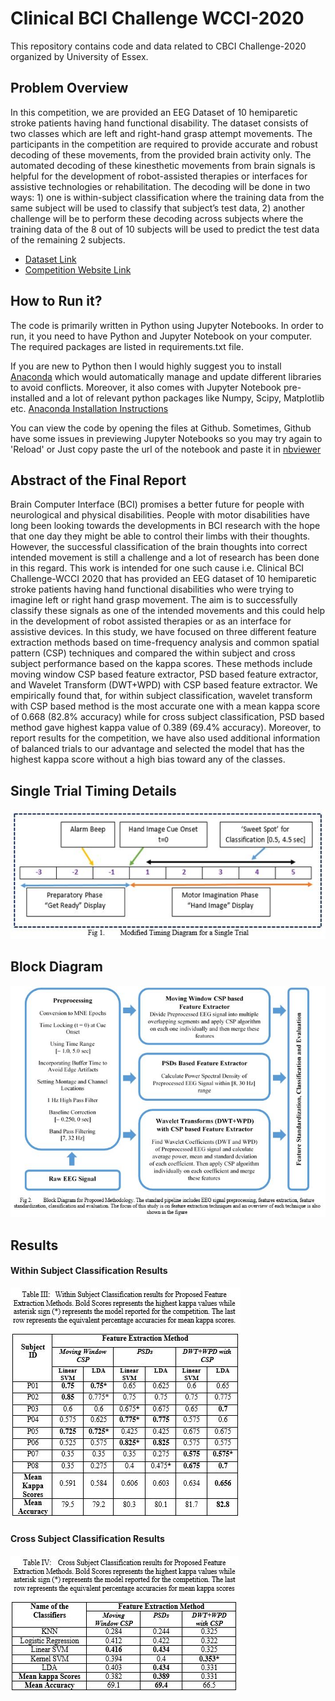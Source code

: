 

# Clinical BCI Challenge WCCI-2020

This repository contains code and data related to CBCI Challenge-2020 organized by University of Essex. 

## Problem Overview
In this competition, we are provided an EEG Dataset of 10 hemiparetic stroke patients having hand functional disability. The dataset consists of two classes which are left and right-hand grasp attempt movements. The participants in the competition are required to provide accurate and robust decoding of these movements, from the provided brain activity only. The automated decoding of these kinesthetic movements from brain signals is helpful for the development of robot-assisted therapies or interfaces for assistive technologies or rehabilitation. The decoding will be done in two ways: 1) one is within-subject classification where the training data from the same subject will be used to classify that subject’s test data, 2) another challenge will be to perform these decoding across subjects where the training data of the 8 out of 10 subjects will be used to predict the test data of the remaining 2 subjects.
 - [Dataset Link](https://github.com/5anirban9/Clinical-Brain-Computer-Interfaces-Challenge-WCCI-2020-Glasgow)
 - [Competition Website Link](https://sites.google.com/view/bci-comp-wcci/?fbclid=IwAR37WLQ_xNd5qsZvktZCT8XJerHhmVb_bU5HDu69CnO85DE3iF0fs57vQ6M)

## How to Run it?
The code is primarily written in Python using Jupyter Notebooks. In order to run, it you need to have Python and Jupyter Notebook on your computer. The required packages are listed in requirements.txt file.  

If you are new to Python then I would highly suggest you to install [Anaconda](https://www.anaconda.com/) which would automatically manage and update different libraries to avoid conflicts. Moreover, it also comes with Jupyter Notebook pre-installed and a lot of relevant python packages like Numpy, Scipy, Matplotlib etc. [Anaconda Installation Instructions](https://docs.anaconda.com/anaconda/install/)

You can view the code by opening the files at Github. Sometimes, Github have some issues in previewing Jupyter Notebooks so you may try again to 'Reload' or Just copy paste the url of the notebook and paste it in  [nbviewer](https://nbviewer.jupyter.org/)

## Abstract of the Final Report
Brain Computer Interface (BCI) promises a better future for people with neurological and physical disabilities. People with motor disabilities have long been looking towards the developments in BCI research with the hope that one day they might be able to control their limbs with their thoughts. However, the successful classification of the brain thoughts into correct intended movement is still a challenge and a lot of research has been done in this regard. This work is intended for one such cause i.e. Clinical BCI Challenge-WCCI 2020 that has provided an EEG dataset of 10 hemiparetic stroke patients having hand functional disabilities who were trying to imagine left or right hand grasp movement. The aim is to successfully classify these signals as one of the intended movements and this could help in the development of robot assisted therapies or as an interface for assistive devices. In this study, we have focused on three different feature extraction methods based on time-frequency analysis and common spatial pattern (CSP) techniques and compared the within subject and cross subject performance based on the kappa scores. These methods include moving window CSP based feature extractor, PSD based feature extractor, and Wavelet Transform (DWT+WPD) with CSP based feature extractor. We empirically found that, for within subject classification, wavelet transform with CSP based method is the most accurate one with a mean kappa score of 0.668 (82.8% accuracy) while for cross subject classification, PSD based method gave highest kappa value of 0.389 (69.4% accuracy). Moreover, to report results for the competition, we have also used additional information of balanced trials to our advantage and selected the model that has the highest kappa score without a high bias toward any of the classes. 



## Single Trial Timing Details
<img src="Images/timing_diagram.JPG">

## Block Diagram
<img src="Images/BlockDiagramBlue.JPG">

## Results

#### Within Subject Classification Results
<img src="Images/within_subject_results.JPG">

#### Cross Subject Classification Results
<img src="Images/cross_subject_results.JPG">

